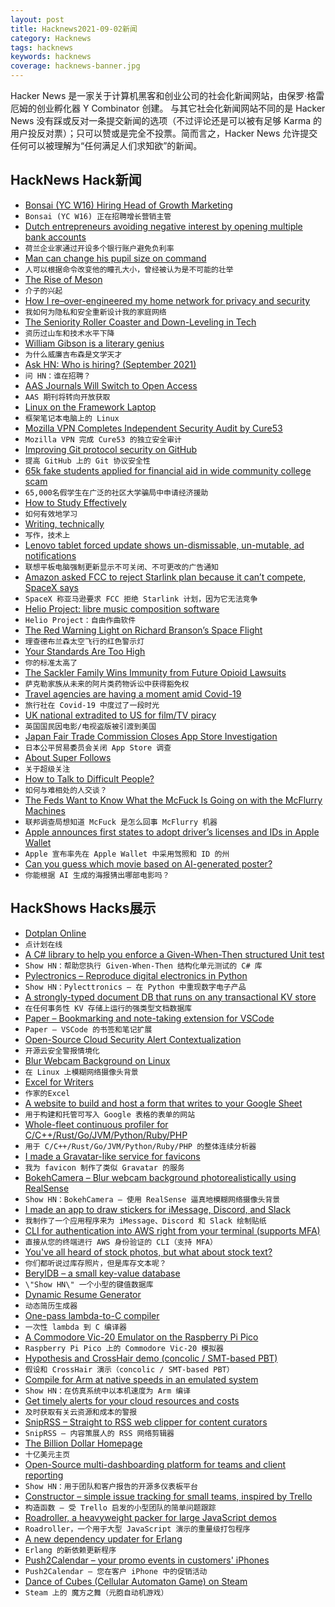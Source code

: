 ```yaml
---
layout: post
title: Hacknews2021-09-02新闻
category: Hacknews
tags: hacknews
keywords: hacknews
coverage: hacknews-banner.jpg
---
```


Hacker News 是一家关于计算机黑客和创业公司的社会化新闻网站，由保罗·格雷厄姆的创业孵化器 Y Combinator 创建。
与其它社会化新闻网站不同的是 Hacker News 没有踩或反对一条提交新闻的选项（不过评论还是可以被有足够 Karma 的用户投反对票）；只可以赞或是完全不投票。简而言之，Hacker News 允许提交任何可以被理解为“任何满足人们求知欲”的新闻。

## HackNews Hack新闻


- [Bonsai (YC W16) Hiring Head of Growth Marketing](https://www.ycombinator.com/companies/bonsai/jobs/HY1P6AN-head-of-growth-marketing)
- `Bonsai (YC W16) 正在招聘增长营销主管`
- [Dutch entrepreneurs avoiding negative interest by opening multiple bank accounts](https://nltimes.nl/2021/09/01/entrepreneurs-avoiding-negative-interest-opening-multiple-bank-accounts)
- `荷兰企业家通过开设多个银行账户避免负利率`
- [Man can change his pupil size on command](https://www.livescience.com/man-can-control-pupil-dilation.html)
- `人可以根据命令改变他的瞳孔大小，曾经被认为是不可能的壮举`
- [The Rise of Meson](https://gms.tf/the-rise-of-meson.html)
- `介子的兴起`
- [How I re–over-engineered my home network for privacy and security](https://ben.balter.com/2021/09/01/how-i-re-over-engineered-my-home-network/)
- `我如何为隐私和安全重新设计我的家庭网络`
- [The Seniority Roller Coaster and Down-Leveling in Tech](https://blog.pragmaticengineer.com/the-seniority-roller-coaster/)
- `资历过山车和技术水平下降`
- [William Gibson is a literary genius](https://thewalrus.ca/why-william-gibson-is-a-literary-genius/)
- `为什么威廉吉布森是文学天才`
- [Ask HN: Who is hiring? (September 2021)](item?id=28380661)
- `问 HN：谁在招聘？ `
- [AAS Journals Will Switch to Open Access](https://aas.org/press/aas-journals-open-access)
- `AAS 期刊将转向开放获取`
- [Linux on the Framework Laptop](https://frame.work/blog/linux-on-the-framework-laptop)
- `框架笔记本电脑上的 Linux`
- [Mozilla VPN Completes Independent Security Audit by Cure53](https://blog.mozilla.org/en/mozilla/news/mozilla-vpn-completes-independent-security-audit-by-cure53/)
- `Mozilla VPN 完成 Cure53 的独立安全审计`
- [Improving Git protocol security on GitHub](https://github.blog/2021-09-01-improving-git-protocol-security-github/)
- `提高 GitHub 上的 Git 协议安全性`
- [65k fake students applied for financial aid in wide community college scam](https://www.latimes.com/california/story/2021-09-01/california-college-financial-aid-scam-fake-students)
- `65,000名假学生在广泛的社区大学骗局中申请经济援助`
- [How to Study Effectively](https://psyche.co/guides/how-research-from-psychology-can-help-you-study-effectively)
- `如何有效地学习`
- [Writing, technically](https://signalsandthreads.com/writing-technically/)
- `写作，技术上`
- [Lenovo tablet forced update shows un-dismissable, un-mutable, ad notifications](https://twitter.com/benkrasnow/status/1433096367992295427)
- `联想平板电脑强制更新显示不可关闭、不可更改的广告通知`
- [Amazon asked FCC to reject Starlink plan because it can’t compete, SpaceX says](https://arstechnica.com/tech-policy/2021/09/spacex-slams-amazons-obstructionist-ploy-to-block-starlink-upgrade-plan/)
- `SpaceX 称亚马逊要求 FCC 拒绝 Starlink 计划，因为它无法竞争`
- [Helio Project: libre music composition software](https://helio.fm/)
- `Helio Project：自由作曲软件`
- [The Red Warning Light on Richard Branson’s Space Flight](https://www.newyorker.com/news/news-desk/the-red-warning-light-on-richard-bransons-space-flight)
- `理查德布兰森太空飞行的红色警示灯`
- [Your Standards Are Too High](https://www.neelnanda.io/blog/35-standards)
- `你的标准太高了`
- [The Sackler Family Wins Immunity from Future Opioid Lawsuits](https://www.npr.org/2021/09/01/1031053251/sackler-family-immunity-purdue-pharma-oxcyontin-opioid-epidemic)
- `萨克勒家族从未来的阿片类药物诉讼中获得豁免权`
- [Travel agencies are having a moment amid Covid-19](https://www.wsj.com/articles/travel-advisers-delta-covid-11630442498)
- `旅行社在 Covid-19 中度过了一段时光`
- [UK national extradited to US for film/TV piracy](https://www.justice.gov/usao-sdny/pr/manhattan-us-attorney-announces-extradition-british-national-participation-online-film)
- `英国国民因电影/电视盗版被引渡到美国`
- [Japan Fair Trade Commission Closes App Store Investigation](https://www.apple.com/newsroom/2021/09/japan-fair-trade-commission-closes-app-store-investigation/)
- `日本公平贸易委员会关闭 App Store 调查`
- [About Super Follows](https://help.twitter.com/en/using-twitter/super-follows)
- `关于超级关注`
- [How to Talk to Difficult People?](https://www.vpetrova.com/p/how-to-talk-to-people-3ad?r=mxyh7&utm_campaign=post&utm_medium=web&utm_source=hackernews)
- `如何与难相处的人交谈？`
- [The Feds Want to Know What the McFuck Is Going on with the McFlurry Machines](https://gizmodo.com/the-feds-want-to-know-what-the-mcfuck-is-going-on-with-1847601805)
- `联邦调查局想知道 McFuck 是怎么回事 McFlurry 机器`
- [Apple announces first states to adopt driver’s licenses and IDs in Apple Wallet](https://www.apple.com/newsroom/2021/09/apple-announces-first-states-to-adopt-drivers-licenses-and-state-ids-in-wallet/)
- `Apple 宣布率先在 Apple Wallet 中采用驾照和 ID 的州`
- [Can you guess which movie based on AI-generated poster?](https://noahveltman.com/aimovies/)
- `你能根据 AI 生成的海报猜出哪部电影吗？`


## HackShows Hacks展示

- [ Dotplan Online](https://dotplan.online/)
- `点计划在线`
- [ A C# library to help you enforce a Given-When-Then structured Unit test](item?id=28352300)
- `Show HN：帮助您执行 Given-When-Then 结构化单元测试的 C# 库`
- [ Pylectronics – Reproduce digital electronics in Python](https://github.com/fgarci03/pylectronics)
- `Show HN：Pylecttronics – 在 Python 中重现数字电子产品`
- [ A strongly-typed document DB that runs on any transactional KV store](https://github.com/losfair/RefineDB)
- `在任何事务性 KV 存储上运行的强类型文档数据库`
- [ Paper – Bookmarking and note-taking extension for VSCode](https://github.com/Raathigesh/paper)
- `Paper – VSCode 的书签和笔记扩展`
- [ Open-Source Cloud Security Alert Contextualization](https://github.com/dassana-io/dassana)
- `开源云安全警报情境化`
- [ Blur Webcam Background on Linux](https://github.com/jashandeep-sohi/webcam-filters)
- `在 Linux 上模糊网络摄像头背景`
- [ Excel for Writers](https://zeminary.com/)
- `作家的Excel`
- [ A website to build and host a form that writes to your Google Sheet](https://formtosheets.com/)
- `用于构建和托管可写入 Google 表格的表单的网站`
- [ Whole-fleet continuous profiler for C/C++/Rust/Go/JVM/Python/Ruby/PHP](https://prodfiler.com/blog/introducing-prodfiler/)
- `用于 C/C++/Rust/Go/JVM/Python/Ruby/PHP 的整体连续分析器`
- [ I made a Gravatar-like service for favicons](https://icon.horse)
- `我为 favicon 制作了类似 Gravatar 的服务`
- [ BokehCamera – Blur webcam background photorealistically using RealSense](https://github.com/dheera/bokeh-camera)
- `Show HN：BokehCamera – 使用 RealSense 逼真地模糊网络摄像头背景`
- [ I made an app to draw stickers for iMessage, Discord, and Slack](https://stickerdoodle.app)
- `我制作了一个应用程序来为 iMessage、Discord 和 Slack 绘制贴纸`
- [ CLI for authentication into AWS right from your terminal (supports MFA)](https://github.com/iamarkadyt/aacli)
- `直接从您的终端进行 AWS 身份验证的 CLI（支持 MFA）`
- [ You've all heard of stock photos, but what about stock text?](https://uicopy.io)
- `你们都听说过库存照片，但是库存文本呢？`
- [ BerylDB – a small key-value database](http://docs.beryl.dev/)
- `\"Show HN\" 一个小型的键值数据库`
- [ Dynamic Resume Generator](https://github.com/Mockapapella/Dynamic-Resume-Generator)
- `动态简历生成器`
- [ One-pass lambda-to-C compiler](https://github.com/Joker-vD/onepass-lambda-compiler)
- `一次性 lambda 到 C 编译器`
- [ A Commodore Vic-20 Emulator on the Raspberry Pi Pico](https://github.com/jfoucher/picovic)
- `Raspberry Pi Pico 上的 Commodore Vic-20 模拟器`
- [ Hypothesis and CrossHair demo (concolic / SMT-based PBT)](https://pschanely.github.io/2021/08/25/hypothesis-crosshair-integration.html)
- `假设和 CrossHair 演示（concolic / SMT-based PBT）`
- [ Compile for Arm at native speeds in an emulated system](https://github.com/valkmit/aws-graviton2-on-intel)
- `Show HN：在仿真系统中以本机速度为 Arm 编译`
- [ Get timely alerts for your cloud resources and costs](https://cloudalarm.in)
- `及时获取有关云资源和成本的警报`
- [ SnipRSS – Straight to RSS web clipper for content curators](https://sniprss.com)
- `SnipRSS – 内容策展人的 RSS 网络剪辑器`
- [ The Billion Dollar Homepage](https://billiondollarhomepage.wtf)
- `十亿美元主页`
- [ Open-Source multi-dashboarding platform for teams and client reporting](https://github.com/chartbrew/chartbrew)
- `Show HN：用于团队和客户报告的开源多仪表板平台`
- [ Constructor – simple issue tracking for small teams, inspired by Trello](https://constructor.dev)
- `构造函数 – 受 Trello 启发的小型团队的简单问题跟踪`
- [ Roadroller, a heavyweight packer for large JavaScript demos](https://lifthrasiir.github.io/roadroller/)
- `Roadroller，一个用于大型 JavaScript 演示的重量级打包程序`
- [ A new dependency updater for Erlang](https://tech.nextroll.com/blog/dev/2021/09/01/erlang-rebar3-depup.html)
- `Erlang 的新依赖更新程序`
- [ Push2Calendar – your promo events in customers' iPhones](https://productstories.pro/push2calendar/)
- `Push2Calendar – 您在客户 iPhone 中的促销活动`
- [ Dance of Cubes (Cellular Automaton Game) on Steam](https://store.steampowered.com/app/1744620/Dance_of_Cubes/)
- `Steam 上的 魔方之舞（元胞自动机游戏）`

